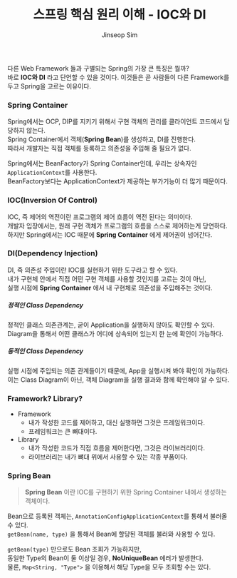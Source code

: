 ﻿---
layout: post
title: "스프링 핵심 원리 이해 - IOC와 DI"
categories: Springboot
tags: [java]
author:
  - Jinseop Sim
---
다른 Web Framework 들과 구별되는 Spring의 가장 큰 특징은 뭘까?  
바로 __IOC와 DI__ 라고 단언할 수 있을 것이다.
이것들은 곧 사람들이 다른 Framework를 두고 Spring을 고르는 이유이다.

### Spring Container
Spring에서는 OCP, DIP를 지키기 위해서 구현 객체의 관리를 클라이언트 코드에서 담당하지 않는다.  
Spring Container에서 객체(__Spring Bean__)를 생성하고, DI를 진행한다.  
따라서 개발자는 직접 객체를 등록하고 의존성을 주입해 줄 필요가 없다.  

Spring에서는 BeanFactory가 Spring Container인데, 우리는 상속자인 ```ApplicationContext```를 사용한다.  
BeanFactory보다는 ApplicationContext가 제공하는 부가기능이 더 많기 때문이다.  

### IOC(Inversion Of Control)
IOC, 즉 제어의 역전이란 프로그램의 제어 흐름이 역전 된다는 의미이다.  
개발자 입장에서는, 원래 구현 객체가 프로그램의 흐름을 스스로 제어하는게 당연하다.  
하지만 Spring에서는 IOC 때문에 __Spring Container__ 에게 제어권이 넘어간다.  

### DI(Dependency Injection)
DI, 즉 의존성 주입이란 IOC를 실현하기 위한 도구라고 할 수 있다.  
내가 구현체 안에서 직접 어떤 구현 객체를 사용할 것인지를 고르는 것이 아닌,  
실행 시점에 __Spring Container__ 에서 내 구현체로 의존성을 주입해주는 것이다.  

##### 정적인 Class Dependency
정적인 클래스 의존관계는, 굳이 Application을 실행하지 않아도 확인할 수 있다.  
Diagram을 통해서 어떤 클래스가 어디에 상속되어 있는지 한 눈에 확인이 가능하다.

##### 동적인 Class Dependency
실행 시점에 주입되는 의존 관계들이기 때문에, App을 실행시켜 봐야 확인이 가능하다.  
이는 Class Diagram이 아닌, 객체 Diagram을 실행 결과와 함께 확인해야 알 수 있다.  

### Framework? Library?
- Framework
  - 내가 작성한 코드를 제어하고, 대신 실행하면 그것은 프레임워크이다.
  - 프레임워크는 큰 뼈대이다.
- Library
  - 내가 작성한 코드가 직접 흐름을 제어한다면, 그것은 라이브러리이다.
  - 라이브러리는 내가 뼈대 위에서 사용할 수 있는 각종 부품이다.

### Spring Bean
> __Spring Bean__ 이란 IOC를 구현하기 위한 Spring Container 내에서 생성하는 객체이다.  

Bean으로 등록된 객체는, ```AnnotationConfigApplicationContext```를 통해서 불러올 수 있다.  
```getBean(name, type)``` 을 통해서 Bean에 할당된 객체를 불러와 사용할 수 있다.  

```getBean(type)``` 만으로도 Bean 조회가 가능하지만,  
동일한 Type의 Bean이 둘 이상일 경우, __NoUniqueBean__ 에러가 발생한다.  
물론, ```Map<String, "Type">``` 을 이용해서 해당 Type을 모두 조회할 수는 있다.  